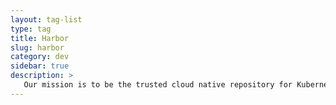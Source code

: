 ```yaml
---
layout: tag-list
type: tag
title: Harbor
slug: harbor
category: dev
sidebar: true
description: >
   Our mission is to be the trusted cloud native repository for Kubernetes.
---
```

